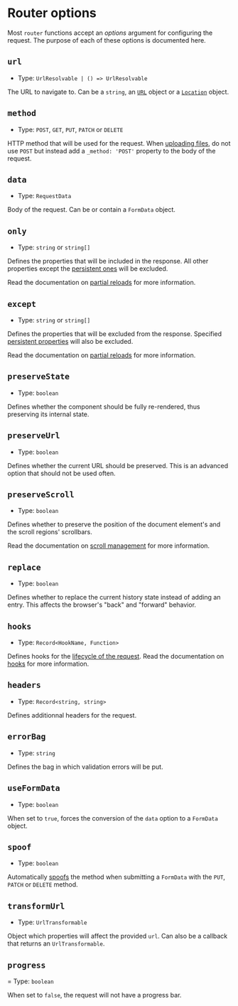 # Router options

Most `router` functions accept an _options_ argument for configuring the request. The purpose of each of these options is documented here.

## `url`

- Type: `UrlResolvable | () => UrlResolvable`

The URL to navigate to. Can be a `string`, an [`URL`](https://developer.mozilla.org/en-US/docs/Web/API/URL) object or a [`Location`](https://developer.mozilla.org/en-US/docs/Web/API/Location) object.

## `method`

- Type: `POST`, `GET`, `PUT`, `PATCH` or `DELETE`

HTTP method that will be used for the request. When [uploading files](../../guide/file-uploads.md#limitations), do not use `POST` but instead add a `_method: 'POST'` property to the body of the request.

## `data`

- Type: `RequestData`

Body of the request. Can be or contain a `FormData` object.

## `only`

- Type: `string` or `string[]`

Defines the properties that will be included in the response. All other properties except the [persistent ones](../../guide/persistent-properties.md) will be excluded.

Read the documentation on [partial reloads](../../guide/partial-reloads.md) for more information.

## `except`

- Type: `string` or `string[]`

Defines the properties that will be excluded from the response. Specified [persistent properties](../../guide/persistent-properties.md) will also be excluded.

Read the documentation on [partial reloads](../../guide/partial-reloads.md) for more information.

## `preserveState`

- Type: `boolean`

Defines whether the component should be fully re-rendered, thus preserving its internal state.

## `preserveUrl`

- Type: `boolean`

Defines whether the current URL should be preserved. This is an advanced option that should not be used often.

## `preserveScroll`

- Type: `boolean`

Defines whether to preserve the position of the document element's and the scroll regions' scrollbars.

Read the documentation on [scroll management](../../guide/scroll-management.md) for more information.

## `replace`

- Type: `boolean`

Defines whether to replace the current history state instead of adding an entry. This affects the browser's "back" and "forward" behavior.

## **`hooks`**

- Type: `Record<HookName, Function>`

Defines hooks for the [lifecycle of the request](../../guide/hooks.md#request-lifecycle-events). Read the documentation on [hooks](../../guide/hooks.md) for more information.

## `headers`

- Type: `Record<string, string>`

Defines additionnal headers for the request.

## `errorBag`

- Type: `string`

Defines the bag in which validation errors will be put.

## `useFormData`

- Type: `boolean`

When set to `true`, forces the conversion of the `data` option to a `FormData` object.

## `spoof`

- Type: `boolean`

Automatically [spoofs](https://laravel.com/docs/9.x/routing#form-method-spoofing) the method when submitting a `FormData` with the `PUT`, `PATCH` or `DELETE` method.

## `transformUrl`

- Type: `UrlTransformable`

Object which properties will affect the provided `url`. Can also be a callback that returns an `UrlTransformable`.

## `progress`

= Type: `boolean`

When set to `false`, the request will not have a progress bar.
